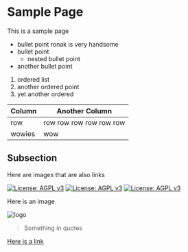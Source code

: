 # Sample Page

This is a sample page

* bullet point ronak is very handsome
* bullet point
	* nested bullet point
* another bullet point

1. ordered list
2. another ordered point
3. yet another ordered

| Column  |        Another Column     |
| ------  | ------------------------- |
| row     | row row row row row row   |
| wowies  | wow                       |

## Subsection

Here are images that are also links

[![License: AGPL v3](https://img.shields.io/badge/License-AGPL%20v3-blue.svg)](https://www.gnu.org/licenses/agpl-3.0)
[![License: AGPL v3](https://img.shields.io/badge/License-AGPL%20v3-blue.svg)](https://www.gnu.org/licenses/agpl-3.0)
[![License: AGPL v3](https://img.shields.io/badge/License-AGPL%20v3-blue.svg)](https://www.gnu.org/licenses/agpl-3.0)

Here is an image

![logo](https://external-content.duckduckgo.com/iu/?u=https%3A%2F%2Ftse1.mm.bing.net%2Fth%3Fid%3DOIP.Mtte_sFHtaY0P0ZQKmzajgHaHa%26pid%3DApi&f=1)

> Something in quotes

[Here is a link](https://github.com/ALSWiki)
